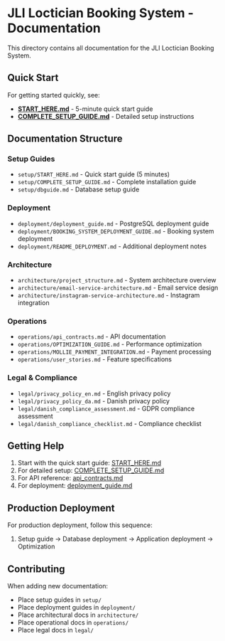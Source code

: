 # JLI Loctician Booking System - Documentation

This directory contains all documentation for the JLI Loctician Booking System.

## Quick Start

For getting started quickly, see:
- **[START_HERE.md](setup/START_HERE.md)** - 5-minute quick start guide
- **[COMPLETE_SETUP_GUIDE.md](setup/COMPLETE_SETUP_GUIDE.md)** - Detailed setup instructions

## Documentation Structure

### Setup Guides
- `setup/START_HERE.md` - Quick start guide (5 minutes)
- `setup/COMPLETE_SETUP_GUIDE.md` - Complete installation guide
- `setup/dbguide.md` - Database setup guide

### Deployment
- `deployment/deployment_guide.md` - PostgreSQL deployment guide
- `deployment/BOOKING_SYSTEM_DEPLOYMENT_GUIDE.md` - Booking system deployment
- `deployment/README_DEPLOYMENT.md` - Additional deployment notes

### Architecture
- `architecture/project_structure.md` - System architecture overview
- `architecture/email-service-architecture.md` - Email service design
- `architecture/instagram-service-architecture.md` - Instagram integration

### Operations
- `operations/api_contracts.md` - API documentation
- `operations/OPTIMIZATION_GUIDE.md` - Performance optimization
- `operations/MOLLIE_PAYMENT_INTEGRATION.md` - Payment processing
- `operations/user_stories.md` - Feature specifications

### Legal & Compliance
- `legal/privacy_policy_en.md` - English privacy policy
- `legal/privacy_policy_da.md` - Danish privacy policy
- `legal/danish_compliance_assessment.md` - GDPR compliance assessment
- `legal/danish_compliance_checklist.md` - Compliance checklist

## Getting Help

1. Start with the quick start guide: [START_HERE.md](setup/START_HERE.md)
2. For detailed setup: [COMPLETE_SETUP_GUIDE.md](setup/COMPLETE_SETUP_GUIDE.md)
3. For API reference: [api_contracts.md](operations/api_contracts.md)
4. For deployment: [deployment_guide.md](deployment/deployment_guide.md)

## Production Deployment

For production deployment, follow this sequence:
1. Setup guide → Database deployment → Application deployment → Optimization

## Contributing

When adding new documentation:
- Place setup guides in `setup/`
- Place deployment guides in `deployment/`
- Place architectural docs in `architecture/`
- Place operational docs in `operations/`
- Place legal docs in `legal/`